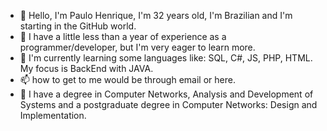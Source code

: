 - 👋 Hello, I'm Paulo Henrique, I'm 32 years old, I'm Brazilian and I'm starting in the GitHub world.
- 👀 I have a little less than a year of experience as a programmer/developer, but I'm very eager to learn more. 
- 🌱 I'm currently learning some languages like: SQL, C#, JS, PHP, HTML. My focus is BackEnd with JAVA. 
- 📫 how to get to me would be through email or here.
- 📖 I have a degree in Computer Networks, Analysis and Development of Systems and a postgraduate degree in Computer Networks: Design and Implementation.

<!---
phcapelett/phcapelett is a ✨ special ✨ repository because its `README.md` (this file) appears on your GitHub profile.
You can click the Preview link to take a look at your changes.
--->
